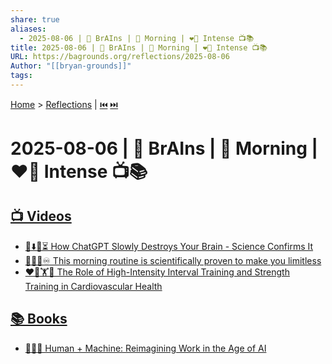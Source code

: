 ```yaml
---
share: true
aliases:
  - 2025-08-06 | 🧟 BrAIns | 🌄 Morning | ❤️‍🔥 Intense 📺📚
title: 2025-08-06 | 🧟 BrAIns | 🌄 Morning | ❤️‍🔥 Intense 📺📚
URL: https://bagrounds.org/reflections/2025-08-06
Author: "[[bryan-grounds]]"
tags: 
---
```

[Home](../index.md) > [Reflections](./index.md) | [⏮️](./2025-08-05.md) [⏭️](./2025-08-07.md)  
# 2025-08-06 | 🧟 BrAIns | 🌄 Morning | ❤️‍🔥 Intense 📺📚  
## [📺 Videos](../videos/index.md)  
- [🤖⬇️🧠⏳ How ChatGPT Slowly Destroys Your Brain - Science Confirms It](../videos/how-chatgpt-slowly-destroys-your-brain-science-confirms-it.md)  
- [🌅🧠🚀♾️ This morning routine is scientifically proven to make you limitless](../videos/this-morning-routine-is-scientifically-proven-to-make-you-limitless.md)  
- [❤️‍🔥🏋️🏃 The Role of High-Intensity Interval Training and Strength Training in Cardiovascular Health](../videos/the-role-of-high-intensity-interval-training-and-strength-training-in-cardiovascular-health.md)  
  
## [📚 Books](../books/index.md)  
- [🧑‍💻🤖 Human + Machine: Reimagining Work in the Age of AI](../books/human-machine-reimagining-work-in-the-age-of-ai.md)